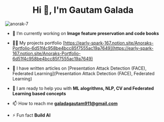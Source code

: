 <h1 align="center">Hi 👋, I'm Gautam Galada</h1>
<p align="left"> <img src="https://komarev.com/ghpvc/?username=anorak-7&label=Profile%20views&color=0e75b6&style=flat" alt="anorak-7" /> </p>

- 🔭 I’m currently working on **Image feature preservation and code books**

- 👨‍💻 My projects portfolio [https://early-spark-167.notion.site/Anoraks-Portfolio-6d51f4c958be4bcc85f7555ac19a7649](https://early-spark-167.notion.site/Anoraks-Portfolio-6d51f4c958be4bcc85f7555ac19a7649)

- 📝 I have written articles on [Presentation Attack Detection (FACE), Federated Learning](Presentation Attack Detection (FACE), Federated Learning)

- 💬 I am ready to help you with **ML alogrithms, NLP, CV and Federated Learning based concepts**

- 📫 How to reach me **galadagautam911@gmail.com**

- ⚡ Fun fact **Build AI**
